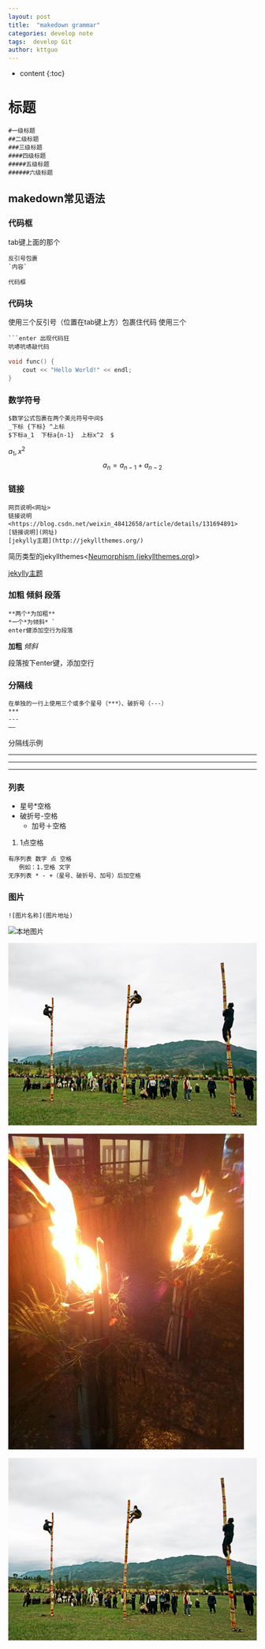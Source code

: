```yaml
---
layout: post
title:  "makedown grammar"
categories: develop note
tags:  develop Git
author: kttguo
---
```


* content
{:toc}

# 标题

```
#一级标题 
##二级标题
###三级标题 
####四级标题 
#####五级标题 
######六级标题
```

## makedown常见语法
### 代码框

tab键上面的那个

```
反引号包裹
`内容`
```

`代码框`

### 代码块

使用三个反引号（位置在tab键上方）包裹住代码
使用三个

```
​```enter 出现代码狂
吭哧吭哧敲代码
```

```c++
void func() {
    cout << "Hello World!" << endl;
}
```

###  数学符号

```
$数学公式包裹在两个美元符号中间$
_下标 {下标} ^上标
$下标a_1  下标a{n-1}  上标x^2  $
```

$a_1,x^2$
$$
a_n = a_{n-1} + a_{n-2}
$$

### 链接

```
网页说明<网址>
链接说明<https://blog.csdn.net/weixin_48412658/article/details/131694891>
[链接说明](网址)
[jekylly主题](http://jekyllthemes.org/)
```

简历类型的jekyllthemes<[Neumorphism (jekyllthemes.org)](http://jekyllthemes.org/themes/neumorphism/)>

[jekylly主题](http://jekyllthemes.org/)

### 加粗 倾斜 段落

```
**两个*为加粗**  
*一个*为倾斜* `
enter健添加空行为段落
```

**加粗**  *倾斜*  

段落按下enter键，添加空行

### 分隔线

```
在单独的一行上使用三个或多个星号（***）、破折号（---）
***
---
——
```
分隔线示例

---

---

***

### 列表

* 星号*空格
* 破折号-空格
  + 加号＋空格

1. 1点空格

```
有序列表 数字 点 空格 
   例如：1.空格 文字
无序列表 * - +（星号、破折号、加号）后加空格 
```
### 图片

```
![图片名称](图片地址)
```



![本地图片](C:\Users\GTT\Pictures\qq\3b3de768c303e5e98fe0641fe678b996.png)

![本地图片](images/img2.png)

![示例图片](images/img1.jpg)

![示例图片](img2.png)





